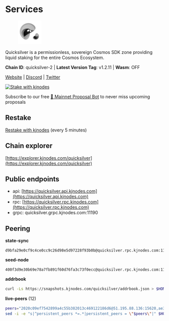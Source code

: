 # Services

<figure><img src="https://raw.githubusercontent.com/kj89/cosmos-images/main/logos/quicksilver.png" alt=""><figcaption></figcaption></figure>

Quicksilver is a permissionless, sovereign Cosmos SDK zone providing liquid staking for the entire Cosmos Ecosystem.

**Chain ID**: quicksilver-2 | **Latest Version Tag**: v1.2.11 | **Wasm**: OFF

[Website](https://quicksilver.zone) | [Discord](https://discord.gg/quicksilverprotocol) | [Twitter](https://twitter.com/quicksilverzone)

[![Stake with kjnodes](https://i.ibb.co/cr44Q8j/button-stake-with-kjnodes.png)](https://restake.app/quicksilver/quickvaloper1fqfgpwdngmmay6ah7mg9y4k7ayykpzu6l3ht2m)

Subscribe to our free [🤖 Mainnet Proposal Bot](https://t.me/kjnodes_proposal_bot) to never miss upcoming proposals

## Restake

[Restake with kjnodes](https://restake.app/quicksilver/quickvaloper1fqfgpwdngmmay6ah7mg9y4k7ayykpzu6l3ht2m) (every 5 minutes)
## Chain explorer
[https://explorer.kjnodes.com/quicksilver](https://explorer.kjnodes.com/quicksilver)

## Public endpoints

* api: [https://quicksilver.api.kjnodes.com](https://quicksilver.api.kjnodes.com)
* rpc: [https://quicksilver.rpc.kjnodes.com](https://quicksilver.rpc.kjnodes.com)
* grpc: quicksilver.grpc.kjnodes.com:11190

## Peering

**state-sync**

```text
d9bfa29e0cf9c4ce0cc9c26d98e5d97228f93b0b@quicksilver.rpc.kjnodes.com:11156
```

**seed-node**

```text
400f3d9e30b69e78a7fb891f60d76fa3c73f0ecc@quicksilver.rpc.kjnodes.com:11159
```

**addrbook**
```bash
curl -Ls https://snapshots.kjnodes.com/quicksilver/addrbook.json > $HOME/.quicksilverd/config/addrbook.json
```

**live-peers** (12)
```bash
peers="2020c09ef7542899a4c55b382013c469122186d6@51.195.88.136:15620,ae353518e6009eb48d80ccf6a006a9644e9dd309@146.19.24.101:26656,04dcb466b6804e6a57b7f9188b90f5bdc17037c0@108.165.178.242:26654,67c3cc1397d0a0f03a45d4cae6ff3380be7364f9@95.217.229.18:11656,5fa47201aa5208c30982b6f9d8ca44222d256fc5@51.91.70.90:48656,ffd3a67122d557dbc426972196ded625757b71b6@85.239.242.5:11656,ee14b4bbeb436056952c8e4e7c84826dfb92143b@65.109.105.17:26656,1b569bf57da79df4f85d207a161a97626988af76@65.109.92.241:20026,149a25417349d70f5e5127a5eb634dbfaf6e6c3a@142.165.207.19:56656,0de3ea135f09f6fcbe8ab75208ef9ca2e4b13d89@80.64.208.149:26656,ba52d6744d89cf66cf29d7663a21e1299d0f6744@74.80.183.130:26654,d9bfa29e0cf9c4ce0cc9c26d98e5d97228f93b0b@65.109.88.38:11156"
sed -i -e "s|^persistent_peers *=.*|persistent_peers = \"$peers\"|" $HOME/.quicksilverd/config/config.toml
```
